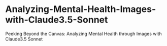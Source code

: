 # Analyzing-Mental-Health-Images-with-Claude3.5-Sonnet
Peeking Beyond the Canvas: Analyzing Mental Health through Images with Claude3.5 Sonnet
